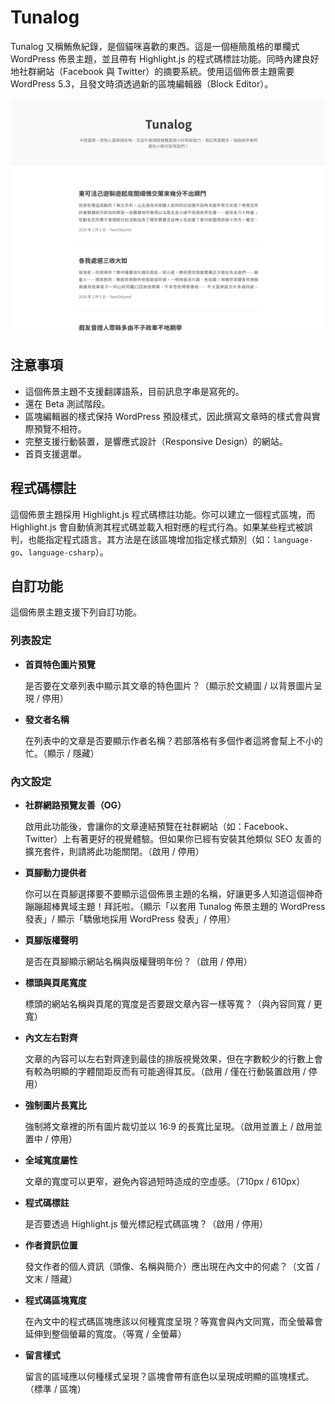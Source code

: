 # Tunalog

Tunalog 又稱鮪魚紀錄，是個貓咪喜歡的東西。這是一個極簡風格的單欄式 WordPress 佈景主題，並且帶有 Highlight.js 的程式碼標註功能。同時內建良好地社群網站（Facebook 與 Twitter）的摘要系統。使用這個佈景主題需要 WordPress 5.3，且發文時須透過新的區塊編輯器（Block Editor）。

![](./screenshot.png)

## 注意事項

-   這個佈景主題不支援翻譯語系，目前訊息字串是寫死的。
-   還在 Beta 測試階段。
-   區塊編輯器的樣式保持 WordPress 預設樣式，因此撰寫文章時的樣式會與實際預覽不相符。
-   完整支援行動裝置，是響應式設計（Responsive Design）的網站。
-   首頁支援選單。

## 程式碼標註

這個佈景主題採用 Highlight.js 程式碼標註功能。你可以建立一個程式區塊，而 Highlight.js 會自動偵測其程式碼並載入相對應的程式行為。如果某些程式被誤判，也能指定程式語言。其方法是在該區塊增加指定樣式類別（如：`language-go`、`language-csharp`）。

## 自訂功能

這個佈景主題支援下列自訂功能。

### 列表設定

-   **首頁特色圖片預覽**

    是否要在文章列表中顯示其文章的特色圖片？（顯示於文繞圖 / 以背景圖片呈現 / 停用）

-   **發文者名稱**

    在列表中的文章是否要顯示作者名稱？若部落格有多個作者這將會幫上不小的忙。（顯示 / 隱藏）

### 內文設定

-   **社群網路預覽友善（OG）**

    啟用此功能後，會讓你的文章連結預覽在社群網站（如：Facebook、Twitter）上有著更好的視覺體驗。但如果你已經有安裝其他類似 SEO 友善的擴充套件，則請將此功能關閉。（啟用 / 停用）

-   **頁腳動力提供者**

    你可以在頁腳選擇要不要顯示這個佈景主題的名稱，好讓更多人知道這個神奇蹦蹦超棒異域主題！拜託啦。（顯示「以套用 Tunalog 佈景主題的 WordPress 發表」/ 顯示「驕傲地採用 WordPress 發表」/ 停用）

-   **頁腳版權聲明**

    是否在頁腳顯示網站名稱與版權聲明年份？（啟用 / 停用）

-   **標頭與頁尾寬度**

    標頭的網站名稱與頁尾的寬度是否要跟文章內容一樣等寬？（與內容同寬 / 更寬）

-   **內文左右對齊**

    文章的內容可以左右對齊達到最佳的排版視覺效果，但在字數較少的行數上會有較為明顯的字體間距反而有可能適得其反。（啟用 / 僅在行動裝置啟用 / 停用）

-   **強制圖片長寬比**

    強制將文章裡的所有圖片裁切並以 16:9 的長寬比呈現。（啟用並置上 / 啟用並置中 / 停用）

-   **全域寬度屬性**

    文章的寬度可以更窄，避免內容過短時造成的空虛感。（710px / 610px）

-   **程式碼標註**

    是否要透過 Highlight.js 螢光標記程式碼區塊？（啟用 / 停用）

-   **作者資訊位置**

    發文作者的個人資訊（頭像、名稱與簡介）應出現在內文中的何處？（文首 / 文末 / 隱藏）

-   **程式碼區塊寬度**

    在內文中的程式碼區塊應該以何種寬度呈現？等寬會與內文同寬，而全螢幕會延伸到整個螢幕的寬度。（等寬 / 全螢幕）

-   **留言樣式**

    留言的區域應以何種樣式呈現？區塊會帶有底色以呈現成明顯的區塊樣式。（標準 / 區塊）
